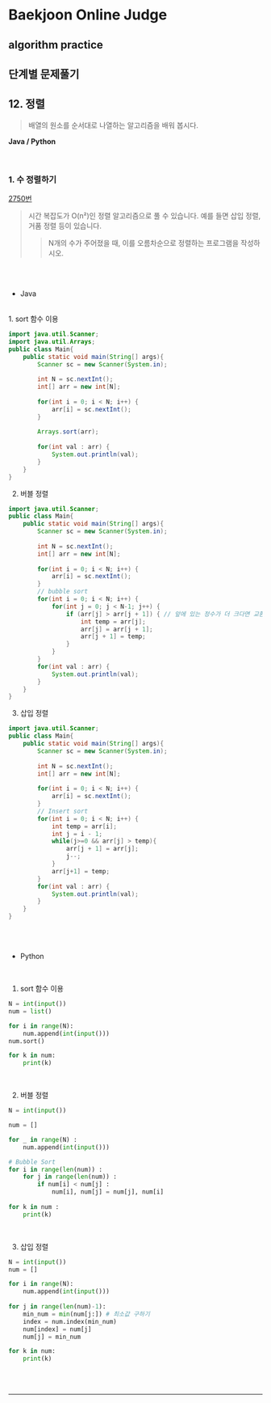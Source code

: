 # Baekjoon Online Judge

## algorithm practice

## 단계별 문제풀기

## 12. 정렬

> 배열의 원소를 순서대로 나열하는 알고리즘을 배워 봅시다.

**Java / Python**

<br>

### 1. 수 정렬하기
[2750번](https://www.acmicpc.net/problem/2750) 
> 시간 복잡도가 O(n²)인 정렬 알고리즘으로 풀 수 있습니다. 예를 들면 삽입 정렬, 거품 정렬 등이 있습니다.
>> N개의 수가 주어졌을 때, 이를 오름차순으로 정렬하는 프로그램을 작성하시오.

<br><br>

- Java
<br>
1. sort 함수 이용

```java
import java.util.Scanner;
import java.util.Arrays;
public class Main{
    public static void main(String[] args){
        Scanner sc = new Scanner(System.in);
        
        int N = sc.nextInt();
        int[] arr = new int[N];
        
        for(int i = 0; i < N; i++) {
            arr[i] = sc.nextInt();
        }
        
        Arrays.sort(arr);
        
        for(int val : arr) {
            System.out.println(val);
        }
    }
}
```

2. 버블 정렬

```java
import java.util.Scanner;
public class Main{
    public static void main(String[] args){
        Scanner sc = new Scanner(System.in);
        
        int N = sc.nextInt();
        int[] arr = new int[N];
        
        for(int i = 0; i < N; i++) {
            arr[i] = sc.nextInt();
        }
        // bubble sort
        for(int i = 0; i < N; i++) {
            for(int j = 0; j < N-1; j++) {
                if (arr[j] > arr[j + 1]) { // 앞에 있는 정수가 더 크다면 교환
                    int temp = arr[j];
                    arr[j] = arr[j + 1];
                    arr[j + 1] = temp;
                }
            }
        }
        for(int val : arr) {
            System.out.println(val);
        }
    }
}
```

3. 삽입 정렬

```java
import java.util.Scanner;
public class Main{
    public static void main(String[] args){
        Scanner sc = new Scanner(System.in);
        
        int N = sc.nextInt();
        int[] arr = new int[N];
        
        for(int i = 0; i < N; i++) {
            arr[i] = sc.nextInt();
        }
        // Insert sort
        for(int i = 0; i < N; i++) {
            int temp = arr[i];
            int j = i - 1;
            while(j>=0 && arr[j] > temp){
                arr[j + 1] = arr[j];
                j--;
            }
            arr[j+1] = temp;
        }
        for(int val : arr) {
            System.out.println(val);
        }
    }
}
```

<br><br>

- Python

<br>

1. sort 함수 이용

```python
N = int(input())
num = list()

for i in range(N):
    num.append(int(input()))
num.sort()

for k in num:
    print(k)
```
<br>

2. 버블 정렬

```python
N = int(input())

num = []

for _ in range(N) : 
    num.append(int(input()))

# Bubble Sort
for i in range(len(num)) : 
    for j in range(len(num)) : 
        if num[i] < num[j] : 
            num[i], num[j] = num[j], num[i]
            
for k in num : 
    print(k)
```

<br>

3. 삽입 정렬

```python
N = int(input()) 
num = [] 

for i in range(N): 
    num.append(int(input())) 
    
for j in range(len(num)-1): 
    min_num = min(num[j:]) # 최소값 구하기 
    index = num.index(min_num) 
    num[index] = num[j] 
    num[j] = min_num

for k in num: 
    print(k)
```


<br><br>

---

<br>
